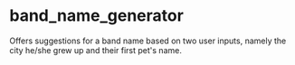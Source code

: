 # band_name_generator
Offers suggestions for a band name based on two user inputs, namely the city he/she grew up and their first pet's name.
